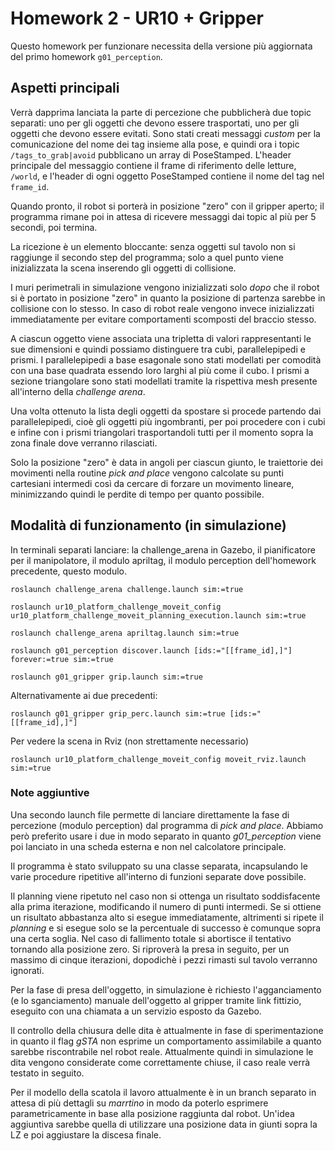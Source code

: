 # Homework 2 - UR10 + Gripper

Questo homework per funzionare necessita della versione più aggiornata del primo homework `g01_perception`.

## Aspetti principali

Verrà dapprima lanciata la parte di percezione che pubblicherà due topic separati: uno per gli oggetti che devono essere trasportati, uno per gli oggetti che devono essere evitati.
Sono stati creati messaggi _custom_ per la comunicazione del nome dei tag insieme alla pose, e quindi ora i topic `/tags_to_grab|avoid` pubblicano un array di PoseStamped.
L'header principale del messaggio contiene il frame di riferimento delle letture, `/world`, e l'header di ogni oggetto PoseStamped contiene il nome del tag nel `frame_id`.

Quando pronto, il robot si porterà in posizione "zero" con il gripper aperto;
il programma rimane poi in attesa di ricevere messaggi dai topic al più per 5 secondi, poi termina.

La ricezione è un elemento bloccante: senza oggetti sul tavolo non si raggiunge il secondo step del programma;
solo a quel punto viene inizializzata la scena inserendo gli oggetti di collisione.

I muri perimetrali in simulazione vengono inizializzati solo *dopo* che il robot si è portato in posizione "zero" in quanto
la posizione di partenza sarebbe in collisione con lo stesso. In caso di robot reale vengono invece inizializzati immediatamente
per evitare comportamenti scomposti del braccio stesso.

A ciascun oggetto viene associata una tripletta di valori rappresentanti le sue dimensioni e quindi possiamo distinguere tra cubi, parallelepipedi e prismi.
I parallelepipedi a base esagonale sono stati modellati per comodità con una base quadrata essendo loro larghi al più come il cubo.
I prismi a sezione triangolare sono stati modellati tramite la rispettiva mesh presente all'interno della *challenge arena*.

Una volta ottenuto la lista degli oggetti da spostare si procede partendo dai parallelepipedi, cioè gli oggetti più ingombranti,
per poi procedere con i cubi e infine con i prismi triangolari trasportandoli tutti per il momento sopra la zona finale dove verranno rilasciati.

Solo la posizione "zero" è data in angoli per ciascun giunto, le traiettorie dei movimenti nella routine *pick and place* vengono
calcolate su punti cartesiani intermedi così da cercare di forzare un movimento lineare, minimizzando quindi le perdite di tempo per quanto possibile.


## Modalità di funzionamento (in simulazione)

In terminali separati lanciare: la challenge_arena in Gazebo, il pianificatore per il manipolatore, il modulo apriltag, il modulo perception dell'homework precedente, questo modulo.

```
roslaunch challenge_arena challenge.launch sim:=true
```

```
roslaunch ur10_platform_challenge_moveit_config ur10_platform_challenge_moveit_planning_execution.launch sim:=true
```

```
roslaunch challenge_arena apriltag.launch sim:=true
```

```
roslaunch g01_perception discover.launch [ids:="[[frame_id],]"] forever:=true sim:=true
```

```
roslaunch g01_gripper grip.launch sim:=true
```

Alternativamente ai due precedenti:

```
roslaunch g01_gripper grip_perc.launch sim:=true [ids:="[[frame_id],]"]
```

Per vedere la scena in Rviz (non strettamente necessario)
```
roslaunch ur10_platform_challenge_moveit_config moveit_rviz.launch sim:=true
```

### Note aggiuntive

Una secondo launch file permette di lanciare direttamente la fase di percezione (modulo perception) dal programma di *pick and place*.
Abbiamo però preferito usare i due in modo separato in quanto *g01_perception* viene poi lanciato in una scheda esterna e non nel calcolatore principale.

Il programma è stato sviluppato su una classe separata, incapsulando le varie procedure ripetitive all'interno di funzioni separate dove possibile.

Il planning viene ripetuto nel caso non si ottenga un risultato soddisfacente alla prima iterazione, modificando il numero di punti intermedi.
Se si ottiene un risultato abbastanza alto si esegue immediatamente, altrimenti si ripete il *planning* e si esegue solo se la percentuale di successo è comunque sopra una certa soglia.
Nel caso di fallimento totale si abortisce il tentativo tornando alla posizione zero.
Si riproverà la presa in seguito, per un massimo di cinque iterazioni, dopodichè i pezzi rimasti sul tavolo verranno ignorati.

Per la fase di presa dell'oggetto, in simulazione è richiesto l'agganciamento (e lo sganciamento) manuale dell'oggetto al gripper tramite link fittizio,
eseguito con una chiamata a un servizio esposto da Gazebo.

Il controllo della chiusura delle dita è attualmente in fase di sperimentazione in quanto il flag *gSTA* non esprime un comportamento assimilabile
a quanto sarebbe riscontrabile nel robot reale. Attualmente quindi in simulazione le dita vengono considerate come
correttamente chiuse, il caso reale verrà testato in seguito.

Per il modello della scatola il lavoro attualmente è in un branch separato in attesa di più dettagli su *marrtino* in modo da
poterlo esprimere parametricamente in base alla posizione raggiunta dal robot. Un'idea aggiuntiva sarebbe quella di utilizzare una posizione data in
giunti sopra la LZ e poi aggiustare la discesa finale.
